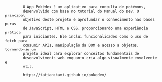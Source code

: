             O App Pokédex é um aplicativo para consulta de pokémons,
            desenvolvido com base no tutorial do Manual do Dev. O principal
            objetivo deste projeto é aprofundar o conhecimento nas bases puras
            de JavaScript, HTML e CSS, proporcionando uma experiência prática
            para iniciantes. Ele inclui funcionalidades como o uso de fetch para
            consumir APIs, manipulação da DOM e acesso a objetos, tornando-se um
            projeto ideal para explorar conceitos fundamentais de
            desenvolvimento web enquanto cria algo visualmente envolvente e
            útil.

            https://tatianakami.github.io/pokedex/
